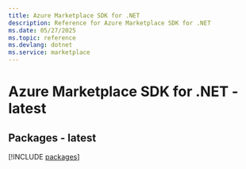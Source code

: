 ```yaml
---
title: Azure Marketplace SDK for .NET
description: Reference for Azure Marketplace SDK for .NET
ms.date: 05/27/2025
ms.topic: reference
ms.devlang: dotnet
ms.service: marketplace
---
```

# Azure Marketplace SDK for .NET - latest
## Packages - latest
[!INCLUDE [packages](marketplace-index.md)]